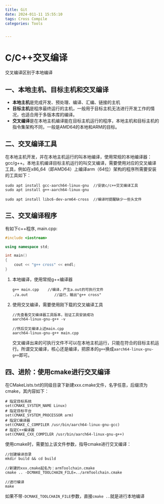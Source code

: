 ```yaml
---
title: Git
date: 2024-011-11 15:55:10
tags: Cross Compile
categories: Tools


---
```


# C/C++交叉编译

交叉编译区别于本地编译
<!--more-->

## 一、本地主机、目标主机和交叉编译

-   **本地主机**是完成开发、预处理、编译、汇编、链接的主机
-   **目标主机**是程序最终运行的主机，一般用于目标主机无法进行开发工作的情况，也适合用于多版本库的编译。
-   **交叉编译**是在本地主机编译能在目标主机运行的程序，本地主机和目标主机的指令集架构不同，一般是AMD64的本地和ARM的目标。

## 二、交叉编译工具

在本地主机开发，并在本地主机运行的叫本地编译，使用常规的本地编译器：gcc/g++。本地主机编译目标主机运行的叫交叉编译，需要使用对应的交叉编译工具，例如在x86_64（即AMD64）上编译arm（64位）架构的程序所需要安装的工具如下：

```shell
sudo apt install gcc-aarch64-linux-gnu  //安装c/c++交叉编译工具
sudo apt install g++-aarch64-linux-gnu

sudo apt install libc6-dev-arm64-cross  //编译时提醒缺少一些头文件
```

## 三、交叉编译程序

有如下c++程序, main.cpp:

```c++
#include <iostream>

using namespace std;

int main()
{
    cout << "g++ cross" << endl;
}
```

1.   本地编译，使用常规g++编译器

     ```shell
     g++ main.cpp    //编译，产生a.out的可执行文件
     ./a.out		    //运行，输出"g++ cross"
     ```

2.   使用交叉编译，需要使用刚下载的交叉编译工具

     ```shell
     //先查看交叉编译器工具版本，验证工具安装成功
     aarch64-linux-gnu-g++ -v
     
     //然后交叉编译上述main.cpp
     aarch64-linux-gnu-g++ main.cpp
     ```

     交叉编译出来的可执行文件不可以在本地主机运行，只能在符合的目标主机运行。所谓交叉编译，核心还是编译，把原本的`g++`换成`aarch64-linux-gnu-g++`即可。

## 四、进阶：使用cmake进行交叉编译

在CMakeLists.txt的同级目录下新建xxx.cmake文件，名字任意，后缀须为cmake，其内容如下：

```
# 指定目标系统
set(CMAKE_SYSTEM_NAME Linux)
# 指定目标平台
set(CMAKE_SYSTEM_PROCESSOR arm)
# 指定C编译器
set(CMAKE_C_COMPILER /usr/bin/aarch64-linux-gnu-gcc)
# 指定C++编译器
set(CMAKE_CXX_COMPILER /usr/bin/aarch64-linux-gnu-g++)
```

使用cmake时，需要加上该文件参数，指导cmake进行交叉编译：

```
//创建编译目录
mkdir build && cd build

//新建的xxx.cmake起名为：armToolchain.cmake
cmake .. -DCMAKE_TOOLCHAIN_FILE=../armToolchain.cmake

//进行编译
make
```

如果不带`-DCMAKE_TOOLCHAIN_FILE`参数，直接`cmake ..`就是进行本地编译

